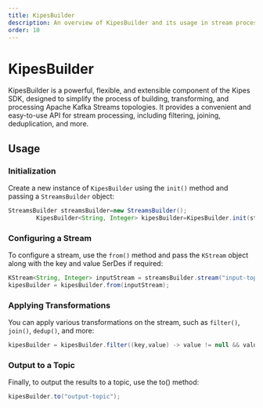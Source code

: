 ```yaml
---
title: KipesBuilder
description: An overview of KipesBuilder and its usage in stream processing tasks.
order: 10
---
```


# KipesBuilder

KipesBuilder is a powerful, flexible, and extensible component of the Kipes SDK, designed to simplify the process of
building, transforming, and processing Apache Kafka Streams topologies. It provides a convenient and easy-to-use API for
stream processing, including filtering, joining, deduplication, and more.

## Usage

### Initialization

Create a new instance of `KipesBuilder` using the `init()` method and passing a `StreamsBuilder` object:

```java
StreamsBuilder streamsBuilder=new StreamsBuilder();
        KipesBuilder<String, Integer> kipesBuilder=KipesBuilder.init(streamsBuilder);
```

### Configuring a Stream

To configure a stream, use the `from()` method and pass the `KStream` object along with the key and value SerDes if
required:

```java
KStream<String, Integer> inputStream = streamsBuilder.stream("input-topic");
kipesBuilder = kipesBuilder.from(inputStream);
```

### Applying Transformations

You can apply various transformations on the stream, such as `filter()`, `join()`, `dedup()`, and more:

```java
kipesBuilder = kipesBuilder.filter((key,value) -> value != null && value > 10);
```

### Output to a Topic

Finally, to output the results to a topic, use the to() method:

```java
kipesBuilder.to("output-topic");
```
